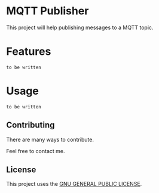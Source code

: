 # MQTT Publisher

This project will help publishing messages to a MQTT topic.

# Features
```
to be written
```

# Usage
```
to be written
```

## Contributing

There are many ways to contribute.

Feel free to contact me.

## License

This project uses the [GNU GENERAL PUBLIC LICENSE](LICENSE).
